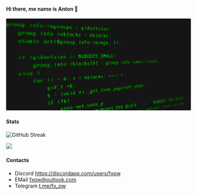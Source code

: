#### Hi there, me name is Anton 👋


[![](https://github.com/fxpw/fxpw/blob/main/img/code.gif)](https://chromedino.com)

#### Stats
<div style="display: flex; justify-content: space-between;">
    <a style="width: 45%;">
        <img src="https://streak-stats.demolab.com?user=fxpw&theme=dark&ring=EBAF2D&background=000000&currStreakLabel=EBAF2D" alt="GitHub Streak" style="width: 100%; object-fit: cover;"/>
    </a>
   
</div>


![](https://komarev.com/ghpvc/?username=fxpw&color=green)
#### Contacts
 - Discord https://discordapp.com/users/fxpw
 - EMail fxpw@outlook.com
 - Telegram [t.me/fx_pw](https://t.me/fx_pw)
